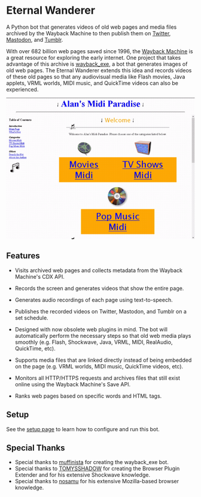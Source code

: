 # Eternal Wanderer

A Python bot that generates videos of old web pages and media files archived by the Wayback Machine to then publish them on [Twitter](https://twitter.com/waybackwanderer), [Mastodon](https://botsin.space/@eternalwanderer), and [Tumblr](https://waybackwanderer.tumblr.com).

With over 682 billion web pages saved since 1996, the [Wayback Machine](https://web.archive.org/) is a great resource for exploring the early internet. One project that takes advantage of this archive is [wayback_exe](https://github.com/muffinista/wayback_exe), a bot that generates images of old web pages. The Eternal Wanderer extends this idea and records videos of these old pages so that any audiovisual media like Flash movies, Java applets, VRML worlds, MIDI music, and QuickTime videos can also be experienced.

![The web page "http://www.geocities.com:80/Hollywood/Hills/5988/" as seen on December 1996 via the Wayback Machine.](Images/page.gif)

## Features

* Visits archived web pages and collects metadata from the Wayback Machine's CDX API.

* Records the screen and generates videos that show the entire page.

* Generates audio recordings of each page using text-to-speech.

* Publishes the recorded videos on Twitter, Mastodon, and Tumblr on a set schedule.

* Designed with now obsolete web plugins in mind. The bot will automatically perform the necessary steps so that old web media plays smoothly (e.g. Flash, Shockwave, Java, VRML, MIDI, RealAudio, QuickTime, etc).

* Supports media files that are linked directly instead of being embedded on the page (e.g. VRML worlds, MIDI music, QuickTime videos, etc).

* Monitors all HTTP/HTTPS requests and archives files that still exist online using the Wayback Machine's Save API.

* Ranks web pages based on specific words and HTML tags.

## Setup

See the [setup page](Source/README.md) to learn how to configure and run this bot.

## Special Thanks

* Special thanks to [muffinista](https://github.com/muffinista) for creating the wayback_exe bot.
* Special thanks to [TOMYSSHADOW](https://github.com/tomysshadow) for creating the Browser Plugin Extender and for his extensive Shockwave knowledge.
* Special thanks to [nosamu](https://github.com/n0samu) for his extensive Mozilla-based browser knowledge.